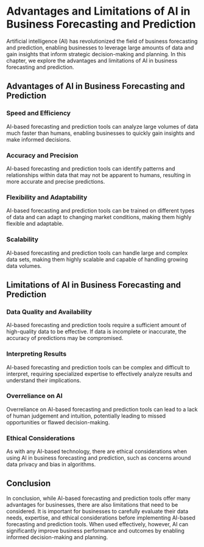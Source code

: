 Advantages and Limitations of AI in Business Forecasting and Prediction
=======================================================================================================================================

Artificial intelligence (AI) has revolutionized the field of business forecasting and prediction, enabling businesses to leverage large amounts of data and gain insights that inform strategic decision-making and planning. In this chapter, we explore the advantages and limitations of AI in business forecasting and prediction.

Advantages of AI in Business Forecasting and Prediction
-------------------------------------------------------

### Speed and Efficiency

AI-based forecasting and prediction tools can analyze large volumes of data much faster than humans, enabling businesses to quickly gain insights and make informed decisions.

### Accuracy and Precision

AI-based forecasting and prediction tools can identify patterns and relationships within data that may not be apparent to humans, resulting in more accurate and precise predictions.

### Flexibility and Adaptability

AI-based forecasting and prediction tools can be trained on different types of data and can adapt to changing market conditions, making them highly flexible and adaptable.

### Scalability

AI-based forecasting and prediction tools can handle large and complex data sets, making them highly scalable and capable of handling growing data volumes.

Limitations of AI in Business Forecasting and Prediction
--------------------------------------------------------

### Data Quality and Availability

AI-based forecasting and prediction tools require a sufficient amount of high-quality data to be effective. If data is incomplete or inaccurate, the accuracy of predictions may be compromised.

### Interpreting Results

AI-based forecasting and prediction tools can be complex and difficult to interpret, requiring specialized expertise to effectively analyze results and understand their implications.

### Overreliance on AI

Overreliance on AI-based forecasting and prediction tools can lead to a lack of human judgement and intuition, potentially leading to missed opportunities or flawed decision-making.

### Ethical Considerations

As with any AI-based technology, there are ethical considerations when using AI in business forecasting and prediction, such as concerns around data privacy and bias in algorithms.

Conclusion
----------

In conclusion, while AI-based forecasting and prediction tools offer many advantages for businesses, there are also limitations that need to be considered. It is important for businesses to carefully evaluate their data needs, expertise, and ethical considerations before implementing AI-based forecasting and prediction tools. When used effectively, however, AI can significantly improve business performance and outcomes by enabling informed decision-making and planning.
